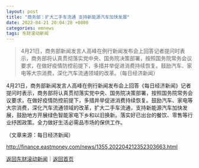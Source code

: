 ```yaml
---
layout: post
title: "商务部：扩大二手车流通 支持新能源汽车加快发展"
date: 2022-04-21 20:04:28 +0800
categories: emnews
tags: 东财滚动新闻
---
```

> 4月21日，商务部新闻发言人高峰在例行新闻发布会上回答记者提问时表示，商务部将认真贯彻落实党中央、国务院决策部署，按照国务院常务会议要求，在做好疫情防控前提下，多措并举促进消费持续恢复。鼓励汽车、家电等大宗消费，深化汽车流通领域的改革。（每日经济新闻）

<p>4月21日，商务部新闻发言人高峰在例行新闻发布会上回答《每日经济新闻》记者提问时表示，商务部将认真贯彻落实党中央、国务院决策部署，按照国务院常务会议要求，在做好疫情防控前提下，多措并举促进消费持续恢复。鼓励汽车、家电等大宗消费，深化汽车流通领域的改革，扩大二手车流通，支持新能源汽车加快发展，鼓励地方开展绿色智能家电下乡和以旧换新。落实好已出台的餐饮、零售等行业纾困政策。全力做好生活必需品市场的保供工作。</p><p class="em_media">（文章来源：每日经济新闻）</p>

<http://finance.eastmoney.com/news/1355,202204212352303663.html>

[返回东财滚动新闻](//finews.withounder.com/emnews/)｜[返回首页](//finews.withounder.com/)